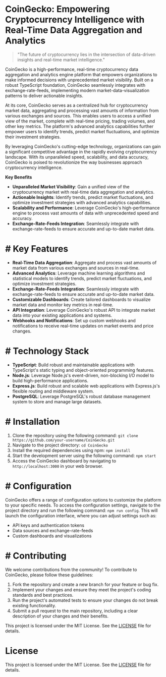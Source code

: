 <!-- CoinGecko_20251029012444_4199 -->

# CoinGecko: **Empowering Cryptocurrency Intelligence with Real-Time Data Aggregation and Analytics**

> "The future of cryptocurrency lies in the intersection of data-driven insights and real-time market intelligence."

CoinGecko is a high-performance, real-time cryptocurrency data aggregation and analytics engine platform that empowers organizations to make informed decisions with unprecedented market visibility. Built on a robust TypeScript foundation, CoinGecko seamlessly integrates with exchange-rate-feeds, implementing modern market-data-visualization patterns to deliver actionable insights.

At its core, CoinGecko serves as a centralized hub for cryptocurrency market data, aggregating and processing vast amounts of information from various exchanges and sources. This enables users to access a unified view of the market, complete with real-time pricing, trading volumes, and other key metrics. The platform's advanced analytics capabilities further empower users to identify trends, predict market fluctuations, and optimize their investment strategies.

By leveraging CoinGecko's cutting-edge technology, organizations can gain a significant competitive advantage in the rapidly evolving cryptocurrency landscape. With its unparalleled speed, scalability, and data accuracy, CoinGecko is poised to revolutionize the way businesses approach cryptocurrency intelligence.

**Key Benefits**

* **Unparalleled Market Visibility**: Gain a unified view of the cryptocurrency market with real-time data aggregation and analytics.
* **Actionable Insights**: Identify trends, predict market fluctuations, and optimize investment strategies with advanced analytics capabilities.
* **Scalability and Performance**: Leverage CoinGecko's high-performance engine to process vast amounts of data with unprecedented speed and accuracy.
* **Exchange-Rate-Feeds Integration**: Seamlessly integrate with exchange-rate-feeds to ensure accurate and up-to-date market data.

# # Key Features

* **Real-Time Data Aggregation**: Aggregate and process vast amounts of market data from various exchanges and sources in real-time.
* **Advanced Analytics**: Leverage machine learning algorithms and statistical models to identify trends, predict market fluctuations, and optimize investment strategies.
* **Exchange-Rate-Feeds Integration**: Seamlessly integrate with exchange-rate-feeds to ensure accurate and up-to-date market data.
* **Customizable Dashboards**: Create tailored dashboards to visualize market data and monitor key metrics in real-time.
* **API Integration**: Leverage CoinGecko's robust API to integrate market data into your existing applications and systems.
* **Webhooks and Notifications**: Set up custom webhooks and notifications to receive real-time updates on market events and price changes.

# # Technology Stack

* **TypeScript**: Build robust and maintainable applications with TypeScript's static typing and object-oriented programming features.
* **Node.js**: Leverage Node.js's event-driven, non-blocking I/O model to build high-performance applications.
* **Express.js**: Build robust and scalable web applications with Express.js's flexible routing and middleware system.
* **PostgreSQL**: Leverage PostgreSQL's robust database management system to store and manage large datasets.

# # Installation

1. Clone the repository using the following command: `git clone https://github.com/your-username/CoinGecko.git`
2. Navigate to the project directory: `cd CoinGecko`
3. Install the required dependencies using npm: `npm install`
4. Start the development server using the following command: `npm start`
5. Access the CoinGecko dashboard by navigating to `http://localhost:3000` in your web browser.

# # Configuration

CoinGecko offers a range of configuration options to customize the platform to your specific needs. To access the configuration settings, navigate to the project directory and run the following command: `npm run config`. This will launch the configuration interface, where you can adjust settings such as:

* API keys and authentication tokens
* Data sources and exchange-rate-feeds
* Custom dashboards and visualizations

# # Contributing

We welcome contributions from the community! To contribute to CoinGecko, please follow these guidelines:

1. Fork the repository and create a new branch for your feature or bug fix.
2. Implement your changes and ensure they meet the project's coding standards and best practices.
3. Run the project's automated tests to ensure your changes do not break existing functionality.
4. Submit a pull request to the main repository, including a clear description of your changes and their benefits.

This project is licensed under the MIT License. See the [LICENSE](https://github.com/your-username/CoinGecko/blob/master/LICENSE) file for details.

# License

This project is licensed under the MIT License. See the [LICENSE](https://github.com/emrullahgit1/CoinGecko/blob/main/LICENSE) file for details.